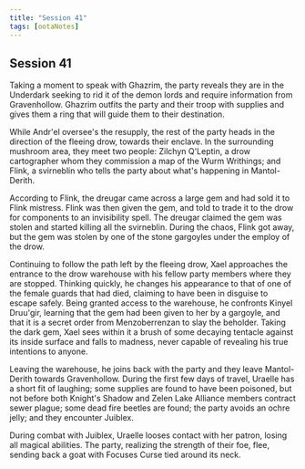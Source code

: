 ```yaml
---
title: "Session 41"
tags: [ootaNotes]
---
```

## Session 41
Taking a moment to speak with Ghazrim, the party reveals they are in the Underdark seeking to rid it of the demon lords and require information from Gravenhollow. Ghazrim outfits the party and their troop with supplies and gives them a ring that will guide them to their destination.

While Andr'el oversee's the resupply, the rest of the party heads in the direction of the fleeing drow, towards their enclave. In the surrounding mushroom area, they meet two people: Zilchyn Q'Leptin, a drow cartographer whom they commission a map of the Wurm Writhings; and Flink, a svirneblin who tells the party about what's happening in Mantol-Derith.

According to Flink, the dreugar came across a large gem and had sold it to Flink mistress. Flink was then given the gem, and told to trade it to the drow for components to an invisibility spell. The dreugar claimed the gem was stolen and started killing all the svirneblin. During the chaos, Flink got away, but the gem was stolen by one of the stone gargoyles under the employ of the drow.

Continuing to follow the path left by the fleeing drow, Xael approaches the entrance to the drow warehouse with his fellow party members where they are stopped. Thinking quickly, he changes his appearance to that of one of the female guards that had died, claiming to have been in disguise to escape safely. Being granted access to the warehouse, he confronts Kinyel Druu'gir, learning that the gem had been given to her by a gargoyle, and that it is a secret order from Menzoberrenzan to slay the beholder. Taking the dark gem, Xael sees within it a brush of some decaying tentacle against its inside surface and falls to madness, never capable of revealing his true intentions to anyone.

Leaving the warehouse, he joins back with the party and they leave Mantol-Derith towards Gravenhollow. During the first few days of travel, Uraelle has a short fit of laughing; some supplies are found to have been poisoned, but not before both Knight's Shadow and Zelen Lake Alliance members contract sewer plague; some dead fire beetles are found; the party avoids an ochre jelly; and they encounter Juiblex.

During combat with Juiblex, Uraelle looses contact with her patron, losing all magical abilities. The party, realizing the strength of their foe, flee, sending back a goat with Focuses Curse tied around its neck. 